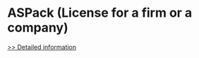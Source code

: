 # ASPack (License for a firm or a company)
[>> Detailed information](https://secure.shareit.com/shareit/product.html?productid=300173799&affiliateid=200057808)